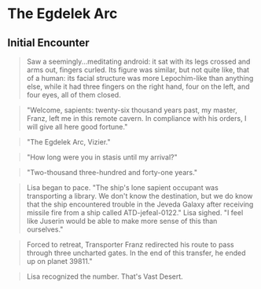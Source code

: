 # The Egdelek Arc

## Initial Encounter

> Saw a seemingly...meditating android: it sat with its legs crossed and arms out, fingers curled. Its figure was similar, but not quite like, that of a human: its facial structure was more Lepochim-like than anything else, while it had three fingers on the right hand, four on the left, and four eyes, all of them closed.

> "Welcome, sapients: twenty-six thousand years past, my master, Franz, left me in this remote cavern. In compliance with his orders, I will give all here good fortune."

> "The Egdelek Arc, Vizier."

> "How long were you in stasis until my arrival?"

> "Two-thousand three-hundred and forty-one years."

> Lisa began to pace. "The ship's lone sapient occupant was transporting a library. We don't know the destination, but we do know that the ship encountered trouble in the Jeveda Galaxy after receiving missile fire from a ship called ATD-jefeal-0122." Lisa sighed. "I feel like Juserin would be able to make more sense of this than ourselves."

> Forced to retreat, Transporter Franz redirected his route to pass through three uncharted gates. In the end of this transfer, he ended up on planet 39811."

> Lisa recognized the number. That's Vast Desert.
